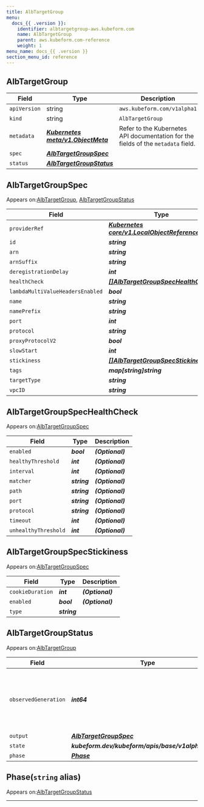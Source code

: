 ```yaml
---
title: AlbTargetGroup
menu:
  docs_{{ .version }}:
    identifier: albtargetgroup-aws.kubeform.com
    name: AlbTargetGroup
    parent: aws.kubeform.com-reference
    weight: 1
menu_name: docs_{{ .version }}
section_menu_id: reference
---
```


## AlbTargetGroup
| Field | Type | Description |
| ------ | ----- | ----------- |
| `apiVersion` | string | `aws.kubeform.com/v1alpha1` |
|    `kind` | string | `AlbTargetGroup` |
| `metadata` | ***[Kubernetes meta/v1.ObjectMeta](https://kubernetes.io/docs/reference/generated/kubernetes-api/v1.13/#objectmeta-v1-meta)***|Refer to the Kubernetes API documentation for the fields of the `metadata` field.|
| `spec` | ***[AlbTargetGroupSpec](#albtargetgroupspec)***||
| `status` | ***[AlbTargetGroupStatus](#albtargetgroupstatus)***||
## AlbTargetGroupSpec

Appears on:[AlbTargetGroup](#albtargetgroup), [AlbTargetGroupStatus](#albtargetgroupstatus)

| Field | Type | Description |
| ------ | ----- | ----------- |
| `providerRef` | ***[Kubernetes core/v1.LocalObjectReference](https://kubernetes.io/docs/reference/generated/kubernetes-api/v1.13/#localobjectreference-v1-core)***||
| `id` | ***string***||
| `arn` | ***string***| ***(Optional)*** |
| `arnSuffix` | ***string***| ***(Optional)*** |
| `deregistrationDelay` | ***int***| ***(Optional)*** |
| `healthCheck` | ***[[]AlbTargetGroupSpecHealthCheck](#albtargetgroupspechealthcheck)***| ***(Optional)*** |
| `lambdaMultiValueHeadersEnabled` | ***bool***| ***(Optional)*** |
| `name` | ***string***| ***(Optional)*** |
| `namePrefix` | ***string***| ***(Optional)*** |
| `port` | ***int***| ***(Optional)*** |
| `protocol` | ***string***| ***(Optional)*** |
| `proxyProtocolV2` | ***bool***| ***(Optional)*** |
| `slowStart` | ***int***| ***(Optional)*** |
| `stickiness` | ***[[]AlbTargetGroupSpecStickiness](#albtargetgroupspecstickiness)***| ***(Optional)*** |
| `tags` | ***map[string]string***| ***(Optional)*** |
| `targetType` | ***string***| ***(Optional)*** |
| `vpcID` | ***string***| ***(Optional)*** |
## AlbTargetGroupSpecHealthCheck

Appears on:[AlbTargetGroupSpec](#albtargetgroupspec)

| Field | Type | Description |
| ------ | ----- | ----------- |
| `enabled` | ***bool***| ***(Optional)*** |
| `healthyThreshold` | ***int***| ***(Optional)*** |
| `interval` | ***int***| ***(Optional)*** |
| `matcher` | ***string***| ***(Optional)*** |
| `path` | ***string***| ***(Optional)*** |
| `port` | ***string***| ***(Optional)*** |
| `protocol` | ***string***| ***(Optional)*** |
| `timeout` | ***int***| ***(Optional)*** |
| `unhealthyThreshold` | ***int***| ***(Optional)*** |
## AlbTargetGroupSpecStickiness

Appears on:[AlbTargetGroupSpec](#albtargetgroupspec)

| Field | Type | Description |
| ------ | ----- | ----------- |
| `cookieDuration` | ***int***| ***(Optional)*** |
| `enabled` | ***bool***| ***(Optional)*** |
| `type` | ***string***||
## AlbTargetGroupStatus

Appears on:[AlbTargetGroup](#albtargetgroup)

| Field | Type | Description |
| ------ | ----- | ----------- |
| `observedGeneration` | ***int64***| ***(Optional)*** Resource generation, which is updated on mutation by the API Server.|
| `output` | ***[AlbTargetGroupSpec](#albtargetgroupspec)***| ***(Optional)*** |
| `state` | ***kubeform.dev/kubeform/apis/base/v1alpha1.State***| ***(Optional)*** |
| `phase` | ***[Phase](#phase)***| ***(Optional)*** |
## Phase(`string` alias)

Appears on:[AlbTargetGroupStatus](#albtargetgroupstatus)

---
